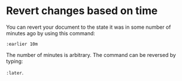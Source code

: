 # Revert changes based on time

You can revert your document to the state it was in some number of minutes ago by using this command:

`:earlier 10m`

The number of minutes is arbitrary. The command can be reversed by typing:

`:later`.
